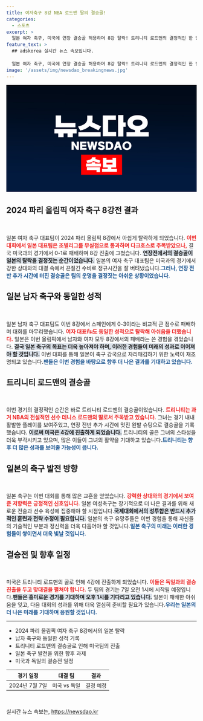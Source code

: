 ```yaml
---
title: 여자축구 8강 NBA 로드맨 딸의 결승골!
categories:
  - 스포츠
excerpt: >
  일본 여자 축구, 미국에 연장 결승골 허용하며 8강 탈락! 트리니티 로드맨의 결정적인 한 방으로 강호에게 무릎 꿇은 일본, 남녀 대표팀 모두 8강에서 아쉬운 성적을 기록했다.
feature_text: >
  ## adskorea 실시간 뉴스 속보입니다.

  일본 여자 축구, 미국에 연장 결승골 허용하며 8강 탈락! 트리니티 로드맨의 결정적인 한 방으로 강호에게 무릎 꿇은 일본, 남녀 대표팀 모두 8강에서 아쉬운 성적을 기록했다.
image: '/assets/img/newsdao_breakingnews.jpg'
---
```


<p><img src="/assets/img/newsdao_breakingnews.jpg" alt="adskorea 속보" /></p>

<h2 data-ke-size="size26">2024 파리 올림픽 여자 축구 8강전 결과</h2>

<p data-ke-size="size16">&nbsp;</p>

<p>일본 여자 축구 대표팀이 2024 파리 올림픽 8강에서 아쉽게 탈락하게 되었습니다. <b><span style="color: #ee2323;">이번 대회에서 일본 대표팀은 조별리그를 무실점으로 통과하며 다크호스로 주목받았으나,</span></b> 결국 미국과의 경기에서 0-1로 패배하며 8강 진출에 그쳤습니다. <b><span style="background-color: #21538527;">연장전에서의 결승골이 일본의 탈락을 결정짓는 순간이었습니다.</span></b> 일본의 여자 축구 대표팀은 미국과의 경기에서 강한 상대와의 대결 속에서 끈질긴 수비로 정규시간을 잘 버텨냈습니다.<b><span style="color: #1a5490;">그러나, 연장 전반 추가 시간에 터진 결승골은 팀의 운명을 결정짓는 아쉬운 상황이었습니다.</span></b></p>

<h2 data-ke-size="size26">일본 남자 축구와 동일한 성적</h2>

<p data-ke-size="size16">&nbsp;</p>

<p>일본 남자 축구 대표팀도 이번 8강에서 스페인에게 0-3이라는 비교적 큰 점수로 패배하며 대회를 마무리했습니다. <b><span style="color: #ee2323;">여자 대표ทีม도 동일한 성적으로 탈락해 아쉬움을 더했습니다.</span></b> 일본은 이번 올림픽에서 남자와 여자 모두 8강에서의 패배라는 쓴 경험을 겪었습니다. <b><span style="background-color: #21538527;">결국 일본 축구의 목표는 더욱 높아져야 하며, 이러한 경험들이 미래의 성과로 이어져야 할 것입니다.</span></b> 이번 대회를 통해 일본이 축구 강국으로 자리매김하기 위한 노력이 재조명되고 있습니다.<b><span style="color: #1a5490;">팬들은 이번 경험을 바탕으로 향후 더 나은 결과를 기대하고 있습니다.</span></b></p>

<h2 data-ke-size="size26">트리니티 로드맨의 결승골</h2>

<p data-ke-size="size16">&nbsp;</p>

<p>이번 경기의 결정적인 순간은 바로 트리니티 로드맨의 결승골이었습니다. <b><span style="color: #ee2323;">트리니티는 과거 NBA의 전설적인 선수 데니스 로드맨의 딸로서 주목받고 있습니다.</span></b> 그녀는 경기 내내 활발한 플레이를 보여주었고, 연장 전반 추가 시간에 멋진 왼발 슈팅으로 결승골을 기록했습니다. <b><span style="background-color: #21538527;">이로써 미국은 4강에 진출하게 되었습니다.</span></b> 트리니티의 골은 그녀의 스타성을 더욱 부각시키고 있으며, 많은 이들이 그녀의 활약을 기대하고 있습니다.<b><span style="color: #1a5490;">트리니티는 향후 더 많은 성과를 보여줄 가능성이 큽니다.</span></b></p>

<h2 data-ke-size="size26">일본의 축구 발전 방향</h2>

<p data-ke-size="size16">&nbsp;</p>

<p>일본 축구는 이번 대회를 통해 많은 교훈을 얻었습니다. <b><span style="color: #ee2323;">강력한 상대와의 경기에서 보여준 저항력은 긍정적인 신호입니다.</span></b> 일본 여성축구는 장기적으로 더 나은 결과를 위해 새로운 전술과 선수 육성에 집중해야 할 시점입니다.<b><span style="background-color: #21538527;">국제대회에서의 성투합은 반드시 추가적인 훈련과 전략 수정이 필요합니다.</span></b> 일본의 축구 유망주들은 이번 경험을 통해 자신들의 기술적인 부분과 정신력을 더욱 다듬어야 할 것입니다.<b><span style="color: #1a5490;">일본 축구의 미래는 이러한 경험들이 쌓이면서 더욱 빛날 것입니다.</span></b></p>

<h2 data-ke-size="size26">결승전 및 향후 일정</h2>

<p data-ke-size="size16">&nbsp;</p>

<p>미국은 트리니티 로드맨의 골로 인해 4강에 진출하게 되었습니다. <b><span style="color: #ee2323;">이들은 독일과의 결승 진출을 두고 맞대결을 펼쳐야 합니다.</span></b> 두 팀의 경기는 7일 오전 1시에 시작될 예정입니다.<b><span style="background-color: #21538527;">팬들은 흥미로운 경기를 기대하며 오후 1시를 기다리고 있습니다.</span></b> 일본이 패배한 아쉬움을 잊고, 다음 대회의 성과를 위해 더욱 열심히 준비할 필요가 있습니다.<b><span style="color: #1a5490;">우리는 일본의 더 나은 미래를 기대하며 응원할 것입니다.</span></b></p>

<hr>

<ul>
    <li>2024 파리 올림픽 여자 축구 8강에서의 일본 탈락</li>
    <li>남자 축구와 동일한 성적 기록</li>
    <li>트리니티 로드맨의 결승골로 인해 미국팀의 진출</li>
    <li>일본 축구 발전을 위한 향후 과제</li>
    <li>미국과 독일의 결승전 일정</li>
</ul>

<table>
    <thead>
        <tr>
            <th style="text-align: center;">경기 일정</th>
            <th style="text-align: center;">대결 팀</th>
            <th style="text-align: center;">결과</th>
        </tr>
    </thead>
    <tbody>
        <tr>
            <td style="text-align: center; height: 17px;">2024년 7월 7일</td>
            <td style="text-align: center;">미국 vs 독일</td>
            <td style="text-align: center;">결정 예정</td>
        </tr>
    </tbody>
</table>

<p data-ke-size="size16">&nbsp;</p>
실시간 뉴스 속보는, <a href="https://newsdao.kr" rel="dofollow">https://newsdao.kr</a>


